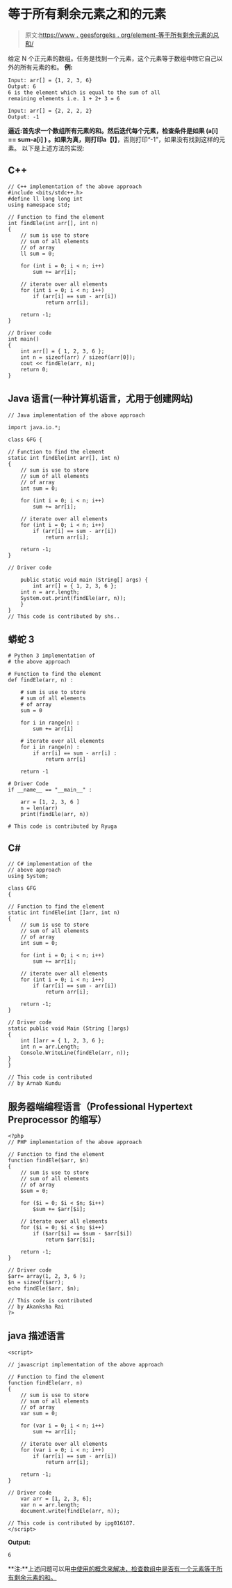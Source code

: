# 等于所有剩余元素之和的元素

> 原文:[https://www . geesforgeks . org/element-等于所有剩余元素的总和/](https://www.geeksforgeeks.org/element-equal-to-the-sum-of-all-the-remaining-elements/)

给定 N 个正元素的数组。任务是找到一个元素，这个元素等于数组中除它自己以外的所有元素的和。
**例:**

```
Input: arr[] = {1, 2, 3, 6}
Output: 6
6 is the element which is equal to the sum of all 
remaining elements i.e. 1 + 2+ 3 = 6

Input: arr[] = {2, 2, 2, 2}
Output: -1
```

**逼近:**首先求一个数组所有元素的和。然后迭代每个元素，检查条件是如果 **(a[i] == sum-a[i] )** 。如果为真，则打印**a【I】**，否则打印“-1”，如果没有找到这样的元素。
以下是上述方法的实现:

## C++

```
// C++ implementation of the above approach
#include <bits/stdc++.h>
#define ll long long int
using namespace std;

// Function to find the element
int findEle(int arr[], int n)
{
    // sum is use to store
    // sum of all elements
    // of array
    ll sum = 0;

    for (int i = 0; i < n; i++)
        sum += arr[i];

    // iterate over all elements
    for (int i = 0; i < n; i++)
        if (arr[i] == sum - arr[i])
            return arr[i];

    return -1;
}

// Driver code
int main()
{
    int arr[] = { 1, 2, 3, 6 };
    int n = sizeof(arr) / sizeof(arr[0]);
    cout << findEle(arr, n);
    return 0;
}
```

## Java 语言(一种计算机语言，尤用于创建网站)

```
// Java implementation of the above approach

import java.io.*;

class GFG {

// Function to find the element
static int findEle(int arr[], int n)
{
    // sum is use to store
    // sum of all elements
    // of array
    int sum = 0;

    for (int i = 0; i < n; i++)
        sum += arr[i];

    // iterate over all elements
    for (int i = 0; i < n; i++)
        if (arr[i] == sum - arr[i])
            return arr[i];

    return -1;
}

// Driver code

    public static void main (String[] args) {
        int arr[] = { 1, 2, 3, 6 };
    int n = arr.length;
    System.out.print(findEle(arr, n));
    }
}
// This code is contributed by shs..
```

## 蟒蛇 3

```
# Python 3 implementation of
# the above approach

# Function to find the element
def findEle(arr, n) :

    # sum is use to store
    # sum of all elements
    # of array
    sum = 0

    for i in range(n) :
        sum += arr[i]

    # iterate over all elements
    for i in range(n) :
        if arr[i] == sum - arr[i] :
            return arr[i]

    return -1

# Driver Code
if __name__ == "__main__" :

    arr = [1, 2, 3, 6 ]
    n = len(arr)
    print(findEle(arr, n))

# This code is contributed by Ryuga
```

## C#

```
// C# implementation of the
// above approach
using System;

class GFG
{

// Function to find the element
static int findEle(int []arr, int n)
{
    // sum is use to store
    // sum of all elements
    // of array
    int sum = 0;

    for (int i = 0; i < n; i++)
        sum += arr[i];

    // iterate over all elements
    for (int i = 0; i < n; i++)
        if (arr[i] == sum - arr[i])
            return arr[i];

    return -1;
}

// Driver code
static public void Main (String []args)
{
    int []arr = { 1, 2, 3, 6 };
    int n = arr.Length;
    Console.WriteLine(findEle(arr, n));
}
}

// This code is contributed
// by Arnab Kundu
```

## 服务器端编程语言（Professional Hypertext Preprocessor 的缩写）

```
<?php
// PHP implementation of the above approach

// Function to find the element
function findEle($arr, $n)
{
    // sum is use to store
    // sum of all elements
    // of array
    $sum = 0;

    for ($i = 0; $i < $n; $i++)
        $sum += $arr[$i];

    // iterate over all elements
    for ($i = 0; $i < $n; $i++)
        if ($arr[$i] == $sum - $arr[$i])
            return $arr[$i];

    return -1;
}

// Driver code
$arr= array(1, 2, 3, 6 );
$n = sizeof($arr);
echo findEle($arr, $n);

// This code is contributed
// by Akanksha Rai
?>
```

## java 描述语言

```
<script>

// javascript implementation of the above approach

// Function to find the element
function findEle(arr, n)
{
    // sum is use to store
    // sum of all elements
    // of array
    var sum = 0;

    for (var i = 0; i < n; i++)
        sum += arr[i];

    // iterate over all elements
    for (var i = 0; i < n; i++)
        if (arr[i] == sum - arr[i])
            return arr[i];

    return -1;
}

// Driver code
    var arr = [1, 2, 3, 6];
    var n = arr.length;
    document.write(findEle(arr, n));

// This code is contributed by ipg016107.
</script>
```

**Output:** 

```
6
```

**注:**上述问题可以用[中使用的概念来解决，检查数组中是否有一个元素等于所有剩余元素的和。](https://www.geeksforgeeks.org/check-if-the-array-has-an-element-which-is-equal-to-sum-of-all-the-remaining-elements/)